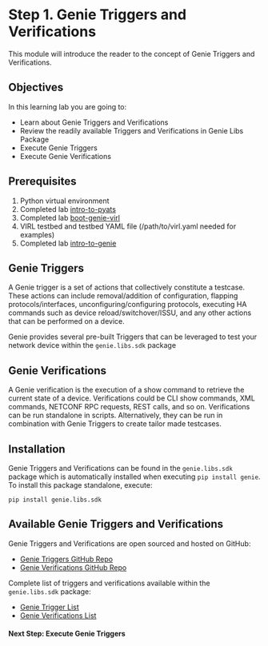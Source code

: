 # Step 1. Genie Triggers and Verifications

This module will introduce the reader to the concept of Genie Triggers and Verifications.

## Objectives

In this learning lab you are going to:

* Learn about Genie Triggers and Verifications
* Review the readily available Triggers and Verifications in Genie Libs Package
* Execute Genie Triggers
* Execute Genie Verifications

## Prerequisites

1. Python virtual environment
2. Completed lab [intro-to-pyats](https://github.com/kecorbin/pyats-labs/tree/master/labs/intro-to-pyats) 
3. Completed lab [boot-genie-virl](https://github.com/kecorbin/pyats-labs/tree/master/labs/)
4. VIRL testbed and testbed YAML file (/path/to/virl.yaml needed for examples)
5. Completed lab [intro-to-genie](https://github.com/kecorbin/pyats-labs/tree/master/labs/)

## Genie Triggers

A Genie trigger is a set of actions that collectively constitute a testcase. These actions can include removal/addition of configuration, flapping protocols/interfaces, unconfiguring/configuring protocols, executing HA commands such as device reload/switchover/ISSU, and any other actions that can be performed on a device.

Genie provides several pre-built Triggers that can be leveraged to test your network device within the `genie.libs.sdk` package

## Genie Verifications

A Genie verification is the execution of a show command to retrieve the current state of a device. Verifications could be CLI show commands, XML commands, NETCONF RPC requests, REST calls, and so on. Verifications can be run standalone in scripts. Alternatively, they can be run in combination with Genie Triggers to create tailor made testcases.

## Installation

Genie Triggers and Verifications can be found in the `genie.libs.sdk` package which is automatically installed when executing `pip install genie`. To install this package standalone, execute:

```
pip install genie.libs.sdk
```

## Available Genie Triggers and Verifications

Genie Triggers and Verifications are open sourced and hosted on GitHub:
- [Genie Triggers GitHub Repo](https://github.com/CiscoTestAutomation/genielibs/tree/master/pkgs/sdk-pkg/src/genie/libs/sdk/triggers)
- [Genie Verifications GitHub Repo](https://github.com/CiscoTestAutomation/genielibs/blob/master/pkgs/sdk-pkg/genie_yamls/verification_datafile.yaml)

Complete list of triggers and verifications available within the `genie.libs.sdk` package:
- [Genie Trigger List](https://pubhub.devnetcloud.com/media/pyats-packages/docs/genie/genie_libs/#/triggers)
- [Genie Verifications List](https://pubhub.devnetcloud.com/media/pyats-packages/docs/genie/genie_libs/#/verifications)

#### Next Step: Execute Genie Triggers
